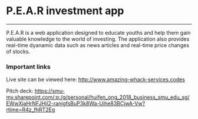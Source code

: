 # P.E.A.R investment app
---
P.E.A.R is a web application designed to educate youths and help them gain valuable knowledge to the world of investing. The application also provides real-time dyanamic data such as news articles and real-time price changes of stocks.

### Important links
Live site can be viewed here: http://www.amazing-whack-services.codes

Pitch deck: https://smu-my.sharepoint.com/:p:/g/personal/huifen_ong_2018_business_smu_edu_sg/EWwXjaHrNFJHjl2-ranjgfsBuP3k8Wa-Uihe83BCjwA-Vw?rtime=R4z_fhRT2Eg

